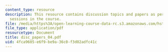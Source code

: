 ```yaml
---
content_type: resource
description: This resource contains discussion topics and papers as per the discussion
  sessions in the course.
file: /media/https%3A/open-learning-course-data-rc.s3.amazonaws.com/hst-721-the-peripheral-auditory-system-fall-2005/4fca9605e6f9be9a36c0f3d02adfc41c_disc_papers_04.pdf
file_type: application/pdf
resourcetype: Document
title: disc_papers_04.pdf
uid: 4fca9605-e6f9-be9a-36c0-f3d02adfc41c
---
```

